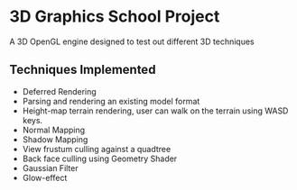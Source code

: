 # 3D Graphics School Project
A 3D OpenGL engine designed to test out different 3D techniques

## Techniques Implemented
* Deferred Rendering
* Parsing and rendering an existing model format
* Height-map terrain rendering, user can walk on the terrain using WASD keys.
* Normal Mapping
* Shadow Mapping
* View frustum culling against a quadtree
* Back face culling using Geometry Shader
* Gaussian Filter
* Glow-effect
